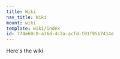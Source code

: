 ```yaml
---
title: Wiki
nav_title: Wiki
mount: wiki
template: wiki/index
id: 774e60c0-a36d-4c2a-acfd-f01f95b7414e
---
```

Here's the wiki

